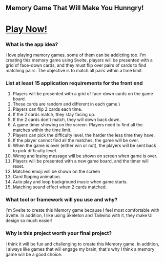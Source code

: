 ## Memory Game That Will Make You Hunngry!

# [Play Now!](https://memory-game-zeta-two.vercel.app/)

### What is the app idea? 
I love playing memory games, some of them can be addicting too. I'm creating this memory game using Svelte, players will be presented with a grid of face-down cards, and they must flip over pairs of cards to find matching pairs. The objective is to match all pairs within a time limit.

### List at least 15 application requirements for the front end 
1. Players will be presented with a grid of face-down cards on the game board.
2. These cards are random and different in each game.\
3. Players can flip 2 cards each time.
4. If the 2 cards match, they stay facing up.
5. If the 2 cards don't match, they will down back down.
6. A game timer showing on the screen. Players need to find all the matches within the time limit.
7. Players can pick the difficulty level, the harder the less time they have.
8. If the player cannot find all the matches, the game will be over.
9. When the game is over (either win or not), the players will be sent back to pick difficulty level.
10. Winng and losing message will be shown on screen when game is over.
11. Players will be presented with a new game board, and the timer will reset.
12. Matched emoji will be shown on the screen
13. Card flipping animation.
14. Auto play and loop background music when game starts.
15. Matching sound effect when 2 cards matched.

### What tool or framework will you use and why?
I'm Svelte to create this Memory game because I feel most comfortable with Svelte. In addition, I like using Skeleton and Tailwind with it, they make UI design so much easier!

### Why is this project worth your final project?
I think it will be fun and challenging to create this Memory game. In addition, I always like games that will engage my brain, that's why I think a memory game will be a good choice.
